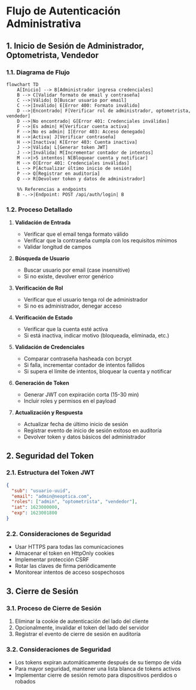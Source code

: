 # Flujo de Autenticación Administrativa

## 1. Inicio de Sesión de Administrador, Optometrista, Vendedor

### 1.1. Diagrama de Flujo

```mermaid
flowchart TD
    A[Inicio] --> B[Administrador ingresa credenciales]
    B --> C[Validar formato de email y contraseña]
    C -->|Válido| D[Buscar usuario por email]
    C -->|Inválido| E[Error 400: Formato inválido]
    D -->|Encontrado| F[Verificar rol de administrador, optometrista, vendedor]
    D -->|No encontrado| G[Error 401: Credenciales inválidas]
    F -->|Es admin| H[Verificar cuenta activa]
    F -->|No es admin| I[Error 403: Acceso denegado]
    H -->|Activa| J[Verificar contraseña]
    H -->|Inactiva| K[Error 403: Cuenta inactiva]
    J -->|Válida| L[Generar token JWT]
    J -->|Inválida| M[Incrementar contador de intentos]
    M -->|>5 intentos| N[Bloquear cuenta y notificar]
    M --> O[Error 401: Credenciales inválidas]
    L --> P[Actualizar último inicio de sesión]
    P --> Q[Registrar en auditoría]
    Q --> R[Devolver token y datos de administrador]
    
    %% Referencias a endpoints
    B -.->|Endpoint: POST /api/auth/login| B
```

### 1.2. Proceso Detallado

1. **Validación de Entrada**
   - Verificar que el email tenga formato válido
   - Verificar que la contraseña cumpla con los requisitos mínimos
   - Validar longitud de campos

2. **Búsqueda de Usuario**
   - Buscar usuario por email (case insensitive)
   - Si no existe, devolver error genérico

3. **Verificación de Rol**
   - Verificar que el usuario tenga rol de administrador
   - Si no es administrador, denegar acceso

4. **Verificación de Estado**
   - Verificar que la cuenta esté activa
   - Si está inactiva, indicar motivo (bloqueada, eliminada, etc.)

5. **Validación de Credenciales**
   - Comparar contraseña hasheada con bcrypt
   - Si falla, incrementar contador de intentos fallidos
   - Si supera el límite de intentos, bloquear la cuenta y notificar

6. **Generación de Token**
   - Generar JWT con expiración corta (15-30 min)
   - Incluir roles y permisos en el payload

7. **Actualización y Respuesta**
   - Actualizar fecha de último inicio de sesión
   - Registrar evento de inicio de sesión exitoso en auditoría
   - Devolver token y datos básicos del administrador

## 2. Seguridad del Token

### 2.1. Estructura del Token JWT

```json
{
  "sub": "usuario-uuid",
  "email": "admin@neoptica.com",
  "roles": ["admin", "optometrista", "vendedor"],
  "iat": 1623000000,
  "exp": 1623001800
}
```

### 2.2. Consideraciones de Seguridad

- Usar HTTPS para todas las comunicaciones
- Almacenar el token en HttpOnly cookies
- Implementar protección CSRF
- Rotar las claves de firma periódicamente
- Monitorear intentos de acceso sospechosos

## 3. Cierre de Sesión

### 3.1. Proceso de Cierre de Sesión

1. Eliminar la cookie de autenticación del lado del cliente
2. Opcionalmente, invalidar el token del lado del servidor
3. Registrar el evento de cierre de sesión en auditoría

### 3.2. Consideraciones de Seguridad

- Los tokens expiran automáticamente después de su tiempo de vida
- Para mayor seguridad, mantener una lista blanca de tokens activos
- Implementar cierre de sesión remoto para dispositivos perdidos o robados
